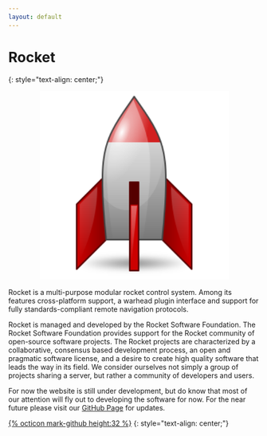 ```yaml
---
layout: default
---
```

# Rocket
{: style="text-align: center;"}

<p style="text-align: center;"><img src="logo.svg" height="379" alt="logo" /></p>

Rocket is a multi-purpose modular rocket control system. Among its features cross-platform support, a warhead plugin interface and support for fully standards-compliant remote navigation protocols.

Rocket is managed and developed by the Rocket Software Foundation. The Rocket Software Foundation provides support for the Rocket community of open-source software projects. The Rocket projects are characterized by a collaborative, consensus based development process, an open and pragmatic software license, and a desire to create high quality software that leads the way in its field. We consider ourselves not simply a group of projects sharing a server, but rather a community of developers and users.

For now the website is still under development, but do know that most of our attention will fly out to developing the software for now. For the near future please visit our [GitHub Page](https://github.com/rocket/rocket) for updates.

[{% octicon mark-github height:32 %}](https://github.com/rocket/rocket)
{: style="text-align: center;"}
